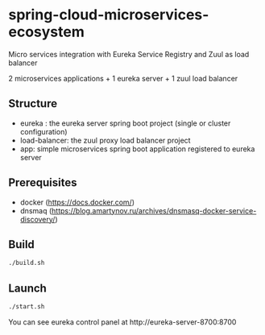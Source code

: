 # spring-cloud-microservices-ecosystem
Micro services integration with Eureka Service Registry and Zuul as load balancer

2 microservices applications + 1 eureka server + 1 zuul load balancer

## Structure
* eureka : the eureka server spring boot project (single or cluster configuration)
* load-balancer: the zuul proxy load balancer project
* app<X>: simple microservices spring boot application registered to eureka server


## Prerequisites
* docker (https://docs.docker.com/)
* dnsmaq (https://blog.amartynov.ru/archives/dnsmasq-docker-service-discovery/)


## Build
```bash
./build.sh 
```

## Launch 
```bash
./start.sh 
```

You can see eureka control panel at http://eureka-server-8700:8700



 


